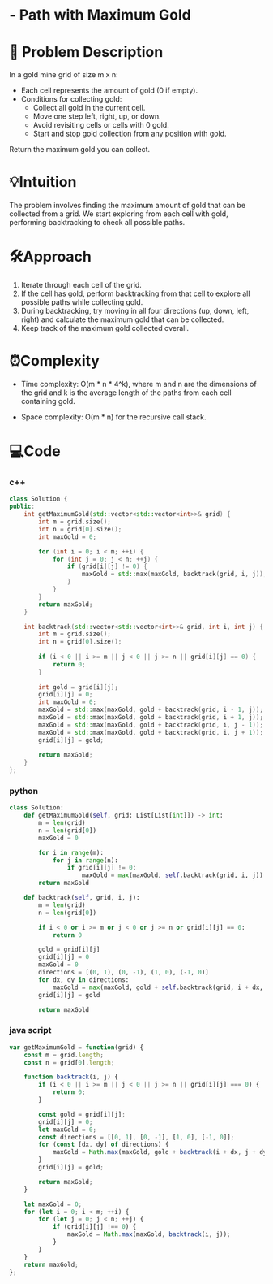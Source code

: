 # - Path with Maximum Gold


# 📜 Problem Description
In a gold mine grid of size m x n:
- Each cell represents the amount of gold (0 if empty).
- Conditions for collecting gold:
    - Collect all gold in the current cell.
    - Move one step left, right, up, or down.
    - Avoid revisiting cells or cells with 0 gold.
    - Start and stop gold collection from any position with gold.

Return the maximum gold you can collect.

# 💡Intuition
The problem involves finding the maximum amount of gold that can be collected from a grid. We start exploring from each cell with gold, performing backtracking to check all possible paths.

# 🛠️Approach
1.  Iterate through each cell of the grid.
2.  If the cell has gold, perform backtracking from that cell to explore all possible paths while collecting gold.
3.  During backtracking, try moving in all four directions (up, down, left, right) and calculate the maximum gold that can be collected.
4.  Keep track of the maximum gold collected overall.

# ⏰Complexity
- Time complexity:
    O(m * n * 4^k), where m and n are the dimensions of the grid and k is the average length of the paths from each cell containing gold.


- Space complexity:
    O(m * n) for the recursive call stack.

# 💻Code
### c++
```cpp
class Solution {
public:
    int getMaximumGold(std::vector<std::vector<int>>& grid) {
        int m = grid.size();
        int n = grid[0].size();
        int maxGold = 0;

        for (int i = 0; i < m; ++i) {
            for (int j = 0; j < n; ++j) {
                if (grid[i][j] != 0) {
                    maxGold = std::max(maxGold, backtrack(grid, i, j));
                }
            }
        }
        return maxGold;
    }

    int backtrack(std::vector<std::vector<int>>& grid, int i, int j) {
        int m = grid.size();
        int n = grid[0].size();
        
        if (i < 0 || i >= m || j < 0 || j >= n || grid[i][j] == 0) {
            return 0;
        }
        
        int gold = grid[i][j];
        grid[i][j] = 0;
        int maxGold = 0;
        maxGold = std::max(maxGold, gold + backtrack(grid, i - 1, j));
        maxGold = std::max(maxGold, gold + backtrack(grid, i + 1, j));
        maxGold = std::max(maxGold, gold + backtrack(grid, i, j - 1));
        maxGold = std::max(maxGold, gold + backtrack(grid, i, j + 1));
        grid[i][j] = gold;
        
        return maxGold;
    }
};
```
### python
```python
class Solution:
    def getMaximumGold(self, grid: List[List[int]]) -> int:
        m = len(grid)
        n = len(grid[0])
        maxGold = 0

        for i in range(m):
            for j in range(n):
                if grid[i][j] != 0:
                    maxGold = max(maxGold, self.backtrack(grid, i, j))
        return maxGold

    def backtrack(self, grid, i, j):
        m = len(grid)
        n = len(grid[0])

        if i < 0 or i >= m or j < 0 or j >= n or grid[i][j] == 0:
            return 0

        gold = grid[i][j]
        grid[i][j] = 0
        maxGold = 0
        directions = [(0, 1), (0, -1), (1, 0), (-1, 0)]
        for dx, dy in directions:
            maxGold = max(maxGold, gold + self.backtrack(grid, i + dx, j + dy))
        grid[i][j] = gold

        return maxGold
```
### java script
```javascript
var getMaximumGold = function(grid) {
    const m = grid.length;
    const n = grid[0].length;

    function backtrack(i, j) {
        if (i < 0 || i >= m || j < 0 || j >= n || grid[i][j] === 0) {
            return 0;
        }

        const gold = grid[i][j];
        grid[i][j] = 0;
        let maxGold = 0;
        const directions = [[0, 1], [0, -1], [1, 0], [-1, 0]];
        for (const [dx, dy] of directions) {
            maxGold = Math.max(maxGold, gold + backtrack(i + dx, j + dy));
        }
        grid[i][j] = gold;

        return maxGold;
    }

    let maxGold = 0;
    for (let i = 0; i < m; ++i) {
        for (let j = 0; j < n; ++j) {
            if (grid[i][j] !== 0) {
                maxGold = Math.max(maxGold, backtrack(i, j));
            }
        }
    }
    return maxGold;
};
```